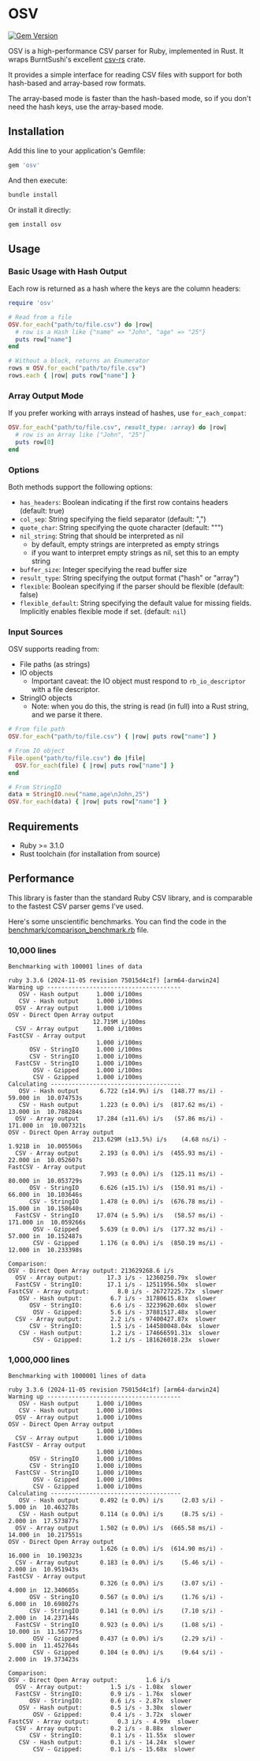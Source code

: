 # OSV

[![Gem Version](https://badge.fury.io/rb/osv.svg)](https://badge.fury.io/rb/osv)

OSV is a high-performance CSV parser for Ruby, implemented in Rust. It wraps BurntSushi's excellent [csv-rs](https://github.com/BurntSushi/rust-csv) crate.

It provides a simple interface for reading CSV files with support for both hash-based and array-based row formats.

The array-based mode is faster than the hash-based mode, so if you don't need the hash keys, use the array-based mode.

## Installation

Add this line to your application's Gemfile:

```ruby
gem 'osv'
```

And then execute:

```bash
bundle install
```

Or install it directly:

```bash
gem install osv
```

## Usage

### Basic Usage with Hash Output

Each row is returned as a hash where the keys are the column headers:

```ruby
require 'osv'

# Read from a file
OSV.for_each("path/to/file.csv") do |row|
  # row is a Hash like {"name" => "John", "age" => "25"}
  puts row["name"]
end

# Without a block, returns an Enumerator
rows = OSV.for_each("path/to/file.csv")
rows.each { |row| puts row["name"] }
```

### Array Output Mode

If you prefer working with arrays instead of hashes, use `for_each_compat`:

```ruby
OSV.for_each("path/to/file.csv", result_type: :array) do |row|
  # row is an Array like ["John", "25"]
  puts row[0]
end
```

### Options

Both methods support the following options:

- `has_headers`: Boolean indicating if the first row contains headers (default: true)
- `col_sep`: String specifying the field separator (default: ",")
- `quote_char`: String specifying the quote character (default: "\"")
- `nil_string`: String that should be interpreted as nil
  - by default, empty strings are interpreted as empty strings
  - if you want to interpret empty strings as nil, set this to an empty string
- `buffer_size`: Integer specifying the read buffer size
- `result_type`: String specifying the output format ("hash" or "array")
- `flexible`: Boolean specifying if the parser should be flexible (default: false)
- `flexible_default`: String specifying the default value for missing fields. Implicitly enables flexible mode if set. (default: `nil`)

### Input Sources

OSV supports reading from:

- File paths (as strings)
- IO objects
  - Important caveat: the IO object must respond to `rb_io_descriptor` with a file descriptor.
- StringIO objects
  - Note: when you do this, the string is read (in full) into a Rust string, and we parse it there.

```ruby
# From file path
OSV.for_each("path/to/file.csv") { |row| puts row["name"] }

# From IO object
File.open("path/to/file.csv") do |file|
  OSV.for_each(file) { |row| puts row["name"] }
end

# From StringIO
data = StringIO.new("name,age\nJohn,25")
OSV.for_each(data) { |row| puts row["name"] }
```

## Requirements

- Ruby >= 3.1.0
- Rust toolchain (for installation from source)

## Performance

This library is faster than the standard Ruby CSV library, and is comparable to the fastest CSV parser gems I've used.

Here's some unscientific benchmarks. You can find the code in the [benchmark/comparison_benchmark.rb](benchmark/comparison_benchmark.rb) file.

### 10,000 lines

```
Benchmarking with 100001 lines of data

ruby 3.3.6 (2024-11-05 revision 75015d4c1f) [arm64-darwin24]
Warming up --------------------------------------
   OSV - Hash output     1.000 i/100ms
   CSV - Hash output     1.000 i/100ms
  OSV - Array output     1.000 i/100ms
OSV - Direct Open Array output
                        12.719M i/100ms
  CSV - Array output     1.000 i/100ms
FastCSV - Array output
                         1.000 i/100ms
      OSV - StringIO     1.000 i/100ms
      CSV - StringIO     1.000 i/100ms
  FastCSV - StringIO     1.000 i/100ms
       OSV - Gzipped     1.000 i/100ms
       CSV - Gzipped     1.000 i/100ms
Calculating -------------------------------------
   OSV - Hash output      6.722 (±14.9%) i/s  (148.77 ms/i) -     59.000 in  10.074753s
   CSV - Hash output      1.223 (± 0.0%) i/s  (817.62 ms/i) -     13.000 in  10.788284s
  OSV - Array output     17.284 (±11.6%) i/s   (57.86 ms/i) -    171.000 in  10.007321s
OSV - Direct Open Array output
                        213.629M (±13.5%) i/s    (4.68 ns/i) -      1.921B in  10.005506s
  CSV - Array output      2.193 (± 0.0%) i/s  (455.93 ms/i) -     22.000 in  10.052607s
FastCSV - Array output
                          7.993 (± 0.0%) i/s  (125.11 ms/i) -     80.000 in  10.053729s
      OSV - StringIO      6.626 (±15.1%) i/s  (150.91 ms/i) -     66.000 in  10.103646s
      CSV - StringIO      1.478 (± 0.0%) i/s  (676.78 ms/i) -     15.000 in  10.158640s
  FastCSV - StringIO     17.074 (± 5.9%) i/s   (58.57 ms/i) -    171.000 in  10.059266s
       OSV - Gzipped      5.639 (± 0.0%) i/s  (177.32 ms/i) -     57.000 in  10.152487s
       CSV - Gzipped      1.176 (± 0.0%) i/s  (850.19 ms/i) -     12.000 in  10.233398s

Comparison:
OSV - Direct Open Array output: 213629268.6 i/s
  OSV - Array output:       17.3 i/s - 12360250.79x  slower
  FastCSV - StringIO:       17.1 i/s - 12511956.50x  slower
FastCSV - Array output:        8.0 i/s - 26727225.72x  slower
   OSV - Hash output:        6.7 i/s - 31780615.83x  slower
      OSV - StringIO:        6.6 i/s - 32239620.60x  slower
       OSV - Gzipped:        5.6 i/s - 37881517.48x  slower
  CSV - Array output:        2.2 i/s - 97400427.87x  slower
      CSV - StringIO:        1.5 i/s - 144580048.04x  slower
   CSV - Hash output:        1.2 i/s - 174666591.31x  slower
       CSV - Gzipped:        1.2 i/s - 181626018.23x  slower
```

### 1,000,000 lines

```
Benchmarking with 1000001 lines of data

ruby 3.3.6 (2024-11-05 revision 75015d4c1f) [arm64-darwin24]
Warming up --------------------------------------
   OSV - Hash output     1.000 i/100ms
   CSV - Hash output     1.000 i/100ms
  OSV - Array output     1.000 i/100ms
OSV - Direct Open Array output
                         1.000 i/100ms
  CSV - Array output     1.000 i/100ms
FastCSV - Array output
                         1.000 i/100ms
      OSV - StringIO     1.000 i/100ms
      CSV - StringIO     1.000 i/100ms
  FastCSV - StringIO     1.000 i/100ms
       OSV - Gzipped     1.000 i/100ms
       CSV - Gzipped     1.000 i/100ms
Calculating -------------------------------------
   OSV - Hash output      0.492 (± 0.0%) i/s     (2.03 s/i) -      5.000 in  10.463278s
   CSV - Hash output      0.114 (± 0.0%) i/s     (8.75 s/i) -      2.000 in  17.573877s
  OSV - Array output      1.502 (± 0.0%) i/s  (665.58 ms/i) -     14.000 in  10.217551s
OSV - Direct Open Array output
                          1.626 (± 0.0%) i/s  (614.90 ms/i) -     16.000 in  10.190323s
  CSV - Array output      0.183 (± 0.0%) i/s     (5.46 s/i) -      2.000 in  10.951943s
FastCSV - Array output
                          0.326 (± 0.0%) i/s     (3.07 s/i) -      4.000 in  12.340605s
      OSV - StringIO      0.567 (± 0.0%) i/s     (1.76 s/i) -      6.000 in  10.698027s
      CSV - StringIO      0.141 (± 0.0%) i/s     (7.10 s/i) -      2.000 in  14.237144s
  FastCSV - StringIO      0.923 (± 0.0%) i/s     (1.08 s/i) -     10.000 in  11.567775s
       OSV - Gzipped      0.437 (± 0.0%) i/s     (2.29 s/i) -      5.000 in  11.452764s
       CSV - Gzipped      0.104 (± 0.0%) i/s     (9.64 s/i) -      2.000 in  19.373423s

Comparison:
OSV - Direct Open Array output:        1.6 i/s
  OSV - Array output:        1.5 i/s - 1.08x  slower
  FastCSV - StringIO:        0.9 i/s - 1.76x  slower
      OSV - StringIO:        0.6 i/s - 2.87x  slower
   OSV - Hash output:        0.5 i/s - 3.30x  slower
       OSV - Gzipped:        0.4 i/s - 3.72x  slower
FastCSV - Array output:        0.3 i/s - 4.99x  slower
  CSV - Array output:        0.2 i/s - 8.88x  slower
      CSV - StringIO:        0.1 i/s - 11.55x  slower
   CSV - Hash output:        0.1 i/s - 14.24x  slower
       CSV - Gzipped:        0.1 i/s - 15.68x  slower
```
